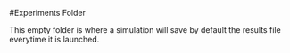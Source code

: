 #Experiments Folder

This empty folder is where a simulation will save by default the results file everytime it is launched.
